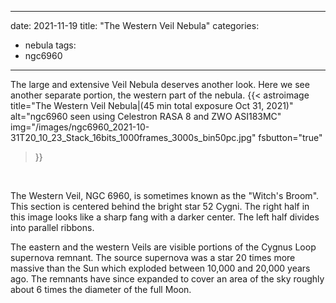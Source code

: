 ------
date: 2021-11-19
title: "The Western Veil Nebula"
categories:
- nebula
tags:
- ngc6960
---


<!--more-->
The large and extensive Veil Nebula deserves another look. Here we see another separate portion, the western part of the nebula.
{{< astroimage
title="The Western Veil Nebula|(45 min total exposure Oct 31, 2021)"
   alt="ngc6960 seen using Celestron RASA 8 and ZWO ASI183MC"
   img="/images/ngc6960_2021-10-31T20_10_23_Stack_16bits_1000frames_3000s_bin50pc.jpg"
   fsbutton="true"
>}}
<br>


The Western Veil, NGC 6960, is sometimes known as the "Witch's Broom". This section is centered behind the bright star 52 Cygni. The right half in this image looks like a sharp fang with a darker center. The left half divides into parallel ribbons.

The eastern and the western Veils are visible portions of the Cygnus Loop supernova remnant. The source supernova was a star 20 times more massive than the Sun which exploded between 10,000 and 20,000 years ago. The remnants have since expanded to cover an area of the sky roughly about 6 times the diameter of the full Moon.